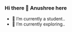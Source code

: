 ### Hi there 👋 Anushree here

<!--
**anushree1125/anushree1125** is a ✨ _special_ ✨ repository because its `README.md` (this file) appears on your GitHub profile.

Here are some ideas to get you started:
-->
- 🔭 I’m currently  a student..
- 🌱 I’m currently exploring..


